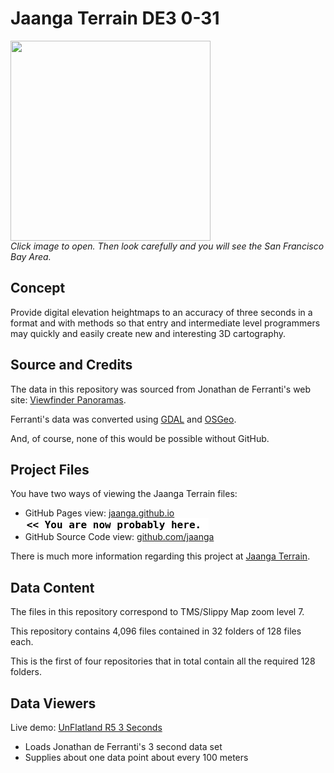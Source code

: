 Jaanga Terrain DE3 0-31
========================

[<img src=https://raw2.github.com/jaanga/terrain-de3-0-31/ghpages/20/49.png width=320 />](https://raw2.github.com/jaanga/terrain-de3-0-31/ghpages/20/49.png)  
*Click image to open. Then look carefully and you will see the San Francisco Bay Area.*

## Concept

Provide digital elevation heightmaps to an accuracy of three seconds in a format and with methods 
so that entry and intermediate level programmers may quickly and easily create new and interesting 3D cartography.

## Source and Credits

The data in this repository was sourced from Jonathan de Ferranti's web site: [Viewfinder Panoramas]( http://www.viewfinderpanoramas.org/dem3.html ).

Ferranti's data was converted using [GDAL]( http://www.gdal.org/ ) and [OSGeo]( http://www.osgeo.org/ ).

And, of course, none of this would be possible without GitHub.


## Project Files

You have two ways of viewing the Jaanga Terrain files:

* GitHub Pages view: [jaanga.github.io]( http://jaanga.github.io/terrain-de3-0-31/ "view the files as apps." ) <input value="<< You are now probably here." size=28 style="font:bold 12pt monospace;border-width:0;" >  
* GitHub Source Code view: [github.com/jaanga]( https://github.com/jaanga/terrain-de3-0-31/ "View the files as source code." ) <scan style=display:none ><< You are now probably here.</scan>

There is much more information regarding this project at [Jaanga Terrain]( http://jaanga.github.io/terrain/ ).

## Data Content

The files in this repository correspond to TMS/Slippy Map zoom level 7.

This repository contains 4,096 files contained in 32 folders of 128 files each.

This is the first of four repositories that in total contain all the required 128 folders.


## Data Viewers

Live demo: [UnFlatland R5 3 Seconds]( http://jaanga.github.io/terrain-viewer/un-flatland/r5/un-flatland-r5.html )

* Loads Jonathan de Ferranti's 3 second data set
* Supplies about one data point about every 100 meters

